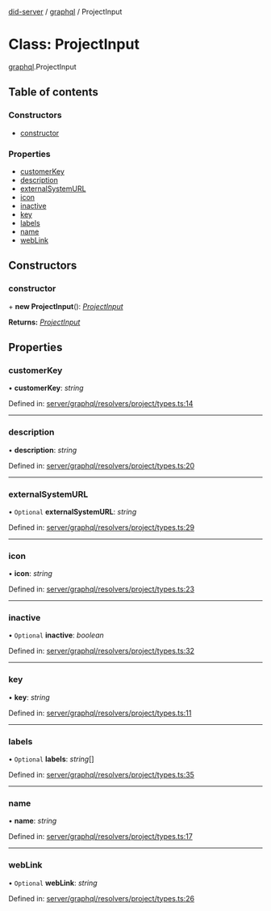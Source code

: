 [did-server](../README.md) / [graphql](../modules/graphql.md) / ProjectInput

# Class: ProjectInput

[graphql](../modules/graphql.md).ProjectInput

## Table of contents

### Constructors

- [constructor](graphql.projectinput.md#constructor)

### Properties

- [customerKey](graphql.projectinput.md#customerkey)
- [description](graphql.projectinput.md#description)
- [externalSystemURL](graphql.projectinput.md#externalsystemurl)
- [icon](graphql.projectinput.md#icon)
- [inactive](graphql.projectinput.md#inactive)
- [key](graphql.projectinput.md#key)
- [labels](graphql.projectinput.md#labels)
- [name](graphql.projectinput.md#name)
- [webLink](graphql.projectinput.md#weblink)

## Constructors

### constructor

\+ **new ProjectInput**(): [*ProjectInput*](graphql.projectinput.md)

**Returns:** [*ProjectInput*](graphql.projectinput.md)

## Properties

### customerKey

• **customerKey**: *string*

Defined in: [server/graphql/resolvers/project/types.ts:14](https://github.com/Puzzlepart/did/blob/5da6768a/server/graphql/resolvers/project/types.ts#L14)

___

### description

• **description**: *string*

Defined in: [server/graphql/resolvers/project/types.ts:20](https://github.com/Puzzlepart/did/blob/5da6768a/server/graphql/resolvers/project/types.ts#L20)

___

### externalSystemURL

• `Optional` **externalSystemURL**: *string*

Defined in: [server/graphql/resolvers/project/types.ts:29](https://github.com/Puzzlepart/did/blob/5da6768a/server/graphql/resolvers/project/types.ts#L29)

___

### icon

• **icon**: *string*

Defined in: [server/graphql/resolvers/project/types.ts:23](https://github.com/Puzzlepart/did/blob/5da6768a/server/graphql/resolvers/project/types.ts#L23)

___

### inactive

• `Optional` **inactive**: *boolean*

Defined in: [server/graphql/resolvers/project/types.ts:32](https://github.com/Puzzlepart/did/blob/5da6768a/server/graphql/resolvers/project/types.ts#L32)

___

### key

• **key**: *string*

Defined in: [server/graphql/resolvers/project/types.ts:11](https://github.com/Puzzlepart/did/blob/5da6768a/server/graphql/resolvers/project/types.ts#L11)

___

### labels

• `Optional` **labels**: *string*[]

Defined in: [server/graphql/resolvers/project/types.ts:35](https://github.com/Puzzlepart/did/blob/5da6768a/server/graphql/resolvers/project/types.ts#L35)

___

### name

• **name**: *string*

Defined in: [server/graphql/resolvers/project/types.ts:17](https://github.com/Puzzlepart/did/blob/5da6768a/server/graphql/resolvers/project/types.ts#L17)

___

### webLink

• `Optional` **webLink**: *string*

Defined in: [server/graphql/resolvers/project/types.ts:26](https://github.com/Puzzlepart/did/blob/5da6768a/server/graphql/resolvers/project/types.ts#L26)

